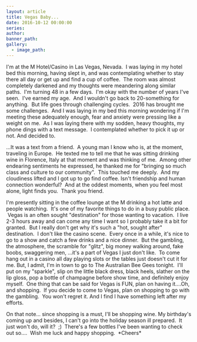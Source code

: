 ```yaml
---
layout: article
title: Vegas Baby...
date: 2016-10-12 00:00:00
series:
author:
banner_path:
gallery:
  - image_path:
---
```



I'm at the M Hotel/Casino in Las Vegas, Nevada.  I was laying in my hotel bed this morning, having slept in, and was contemplating whether to stay there all day or get up and find a cup of coffee.  The room was almost completely darkened and my thoughts were meandering along similar paths.  I'm turning 48 in a few days.  I'm okay with the number of years I've seen.  I've earned my age.  And I wouldn't go back to 20-something for anything.  But life goes through challenging cycles.  2016 has brought me some challenges.  And I was laying in my bed this morning wondering if I'm meeting these adequately enough, fear and anxiety were pressing like a weight on me.  As I was laying there with my sodden, heavy thoughts, my phone dings with a text message.  I contemplated whether to pick it up or not. And decided to.

…It was a text from a friend.  A young man I know who is, at the moment, traveling in Europe.  He texted me to tell me that he was sitting drinking wine in Florence, Italy at that moment and was thinking of me.  Among other endearing sentiments he expressed, he thanked me for "bringing so much class and culture to our community".  This touched me deeply.  And my cloudiness lifted and I got up to go find coffee. Isn't friendship and human connection wonderful?  And at the oddest moments, when you feel most alone, light finds you.  Thank you friend.

I'm presently sitting in the coffee lounge at the M drinking a hot latte and people watching.  It's one of my favorite things to do in a busy public place.  Vegas is an often sought "destination" for those wanting to vacation.  I live 2-3 hours away and can come any time I want so I probably take it a bit for granted.  But I really don't get why it's such a "hot, sought after" destination.  I don't like the casino scene.  Every once in a while, it's nice to go to a show and catch a few drinks and a nice dinner.  But the gambling, the atmosphere, the scramble for "glitz", big money walking around, fake boobs, swaggering men, …it's a part of Vegas I just don't like.  To come hang out in a casino all day playing slots or the tables just doesn't cut it for me. But, I admit, I'm in town to go to The Australian Bee Gees tonight.  I'll put on my "sparkle", slip on the little black dress, black heels, slather on the lip gloss, pop a bottle of champagne before show time, and definitely enjoy myself.  One thing that can be said for Vegas is FUN, plan on having it….Oh, and shopping.  If you decide to come to Vegas, plan on shopping to go with the gambling.  You won't regret it. And I find I have something left after my efforts.

On that note… since shopping is a must, I'll be shopping wine. My birthday's coming up and besides, I can't go into the holiday season ill prepared.  It just won't do, will it?  ;)  There's a few bottles I've been wanting to check out so….  Wish me luck and happy shopping.  \*Cheers\*